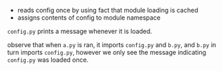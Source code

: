 - reads config once by using fact that module loading is cached
- assigns contents of config to module namespace

`config.py` prints a message whenever it is loaded.

observe that when `a.py` is ran, it imports `config.py` and `b.py`, and `b.py`
in turn imports `config.py`, however we only see the message indicating
`config.py` was loaded once.
